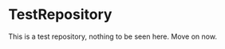 TestRepository
==============

This is a test repository, nothing to be seen here. Move on now.  
 
 
  
  
   
     
           
            
        
         
           
          
     
    
       
   
     
   
  
  
 
 

